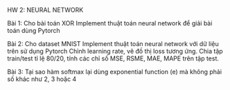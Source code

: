 HW 2: NEURAL NETWORK

Bài 1:
Cho bài toán XOR
Implement thuật toán neural network để giải bài toán dùng Pytorch

Bài 2: 
Cho dataset MNIST
Implement thuật toán neural network với dữ liệu trên sử dụng Pytorch
Chỉnh learning rate, vẽ đồ thị loss tương ứng.
Chia tập train/test tỉ lệ 80/20, tính các chỉ số MSE, RSME, MAE, MAPE trên tập test.

Bài 3:
Tại sao hàm softmax lại dùng exponential function (e) mà không phải số khác như 2, 3 hoặc 4
